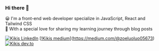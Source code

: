 ### Hi there 👋

😀 I'm a front-end web developer specialize in JavaScript, React and Tailwind CSS  
💛 With a special love for sharing my learning journey through blog posts

[![Kikis LinkedIn](https://img.shields.io/badge/LinkedIn-0A66C2?style=for-the-badge&logo=LinkedIn&logoColor=white)](https://www.linkedin.com/in/yutziluo?utm_source=share&utm_campaign=share_via&utm_content=profile)
[[!Kikis medium](https://img.shields.io/badge/Medium-12100E?style=for-the-badge&logo=medium&logoColor=white)](https://medium.com/@zoeluoluo05673)
[![Kikis dev.to](https://img.shields.io/badge/DEV-757575?style=for-the-badge&logo=dev.to&logoColor=white)](https://dev.to/yutzi)

<!--
**yu-tzi/yu-tzi** is a ✨ _special_ ✨ repository because its `README.md` (this file) appears on your GitHub profile.

Here are some ideas to get you started:

- 🔭 I’m currently working on ...
- 🌱 I’m currently learning ...
- 👯 I’m looking to collaborate on ...
- 🤔 I’m looking for help with ...
- 💬 Ask me about ...
- 📫 How to reach me: ...
- 😄 Pronouns: ...
- ⚡ Fun fact: ...
-->
